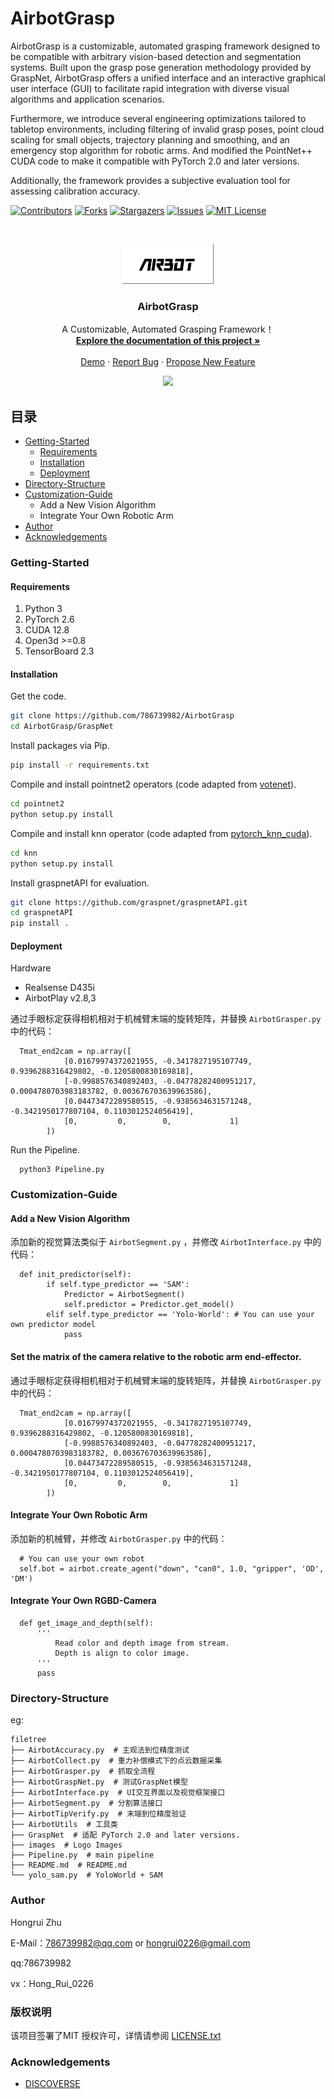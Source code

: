 

# AirbotGrasp

AirbotGrasp is a customizable, automated grasping framework designed to be compatible with arbitrary vision-based detection and segmentation systems. Built upon the grasp pose generation methodology provided by GraspNet, AirbotGrasp offers a unified interface and an interactive graphical user interface (GUI) to facilitate rapid integration with diverse visual algorithms and application scenarios. 

Furthermore, we introduce several engineering optimizations tailored to tabletop environments, including filtering of invalid grasp poses, point cloud scaling for small objects, trajectory planning and smoothing, and an emergency stop algorithm for robotic arms. And modified the PointNet++ CUDA code to make it compatible with PyTorch 2.0 and later versions.

Additionally, the framework provides a subjective evaluation tool for assessing calibration accuracy.

<!-- PROJECT SHIELDS -->

[![Contributors][contributors-shield]][contributors-url]
[![Forks][forks-shield]][forks-url]
[![Stargazers][stars-shield]][stars-url]
[![Issues][issues-shield]][issues-url]
[![MIT License][license-shield]][license-url]

<!-- PROJECT LOGO -->
<br />

<p align="center">
  <a href="https://github.com/786739982/AirbotGrasp/">
    <img src="assets/logo.png" alt="Logo" width="146" height="64">
  </a>

  <h3 align="center">AirbotGrasp</h3>
  <p align="center">
    A Customizable, Automated Grasping Framework！
    <br />
    <a href="https://github.com/786739982/AirbotGrasp"><strong>Explore the documentation of this project »</strong></a>
    <br />
    <br />
    <a href="https://github.com/786739982/AirbotGrasp">Demo</a>
    ·
    <a href="https://github.com/786739982/AirbotGrasp/issues">Report Bug</a>
    ·
    <a href="https://github.com/786739982/AirbotGrasp/issues">Propose New Feature</a>
  </p>

</p>

<p align="center">
<img src="assets/airbotgrasp.gif", width="300"/>
</p>

## 目录

- [Getting-Started](#Getting-Started)
  - [Requirements](#Requirements)
  - [Installation](#Installation)
  - [Deployment](#Deployment)
- [Directory-Structure](#Directory-Structure)
- [Customization-Guide](#Customization-Guide)
  - Add a New Vision Algorithm
  - Integrate Your Own Robotic Arm
- [Author](#Author)
- [Acknowledgements](#Acknowledgements)




### Getting-Started

#### Requirements

1. Python 3
2. PyTorch 2.6
3. CUDA 12.8
4. Open3d >=0.8
5. TensorBoard 2.3

#### **Installation**

Get the code.
```bash
git clone https://github.com/786739982/AirbotGrasp
cd AirbotGrasp/GraspNet
```
Install packages via Pip.
```bash
pip install -r requirements.txt
```
Compile and install pointnet2 operators (code adapted from [votenet](https://github.com/facebookresearch/votenet)).
```bash
cd pointnet2
python setup.py install
```
Compile and install knn operator (code adapted from [pytorch_knn_cuda](https://github.com/chrischoy/pytorch_knn_cuda)).
```bash
cd knn
python setup.py install
```
Install graspnetAPI for evaluation.
```bash
git clone https://github.com/graspnet/graspnetAPI.git
cd graspnetAPI
pip install .
```

#### Deployment

Hardware

* Realsense D435i
* AirbotPlay v2.8,3

通过手眼标定获得相机相对于机械臂末端的旋转矩阵，并替换 ```AirbotGrasper.py``` 中的代码：
```
  Tmat_end2cam = np.array([
            [0.01679974372021955, -0.3417827195107749, 0.9396288316429802, -0.1205800830169818],
            [-0.9988576340892403, -0.04778282400951217, 0.0004780703983183782, 0.003676703639963586],
            [0.04473472289580515, -0.9385634631571248, -0.3421950177807104, 0.1103012524056419], 
            [0,         0,        0,             1]
        ])
```

Run the Pipeline.
```
  python3 Pipeline.py
```




### Customization-Guide

#### Add a New Vision Algorithm
添加新的视觉算法类似于 ```AirbotSegment.py``` ，并修改 ```AirbotInterface.py``` 中的代码：
```
  def init_predictor(self):
        if self.type_predictor == 'SAM':
            Predictor = AirbotSegment()
            self.predictor = Predictor.get_model()
        elif self.type_predictor == 'Yolo-World': # You can use your own predictor model
            pass
```

#### Set the matrix of the camera relative to the robotic arm end-effector.
通过手眼标定获得相机相对于机械臂末端的旋转矩阵，并替换 ```AirbotGrasper.py``` 中的代码：
```
  Tmat_end2cam = np.array([
            [0.01679974372021955, -0.3417827195107749, 0.9396288316429802, -0.1205800830169818],
            [-0.9988576340892403, -0.04778282400951217, 0.0004780703983183782, 0.003676703639963586],
            [0.04473472289580515, -0.9385634631571248, -0.3421950177807104, 0.1103012524056419], 
            [0,         0,        0,             1]
        ])
```

#### Integrate Your Own Robotic Arm
添加新的机械臂，并修改 ```AirbotGrasper.py``` 中的代码：
```
  # You can use your own robot
  self.bot = airbot.create_agent("down", "can0", 1.0, "gripper", 'OD', 'DM') 
```

#### Integrate Your Own RGBD-Camera

```
  def get_image_and_depth(self):
      '''
          Read color and depth image from stream.
          Depth is align to color image.
      '''
      pass
```



### Directory-Structure
eg:

```
filetree 
├── AirbotAccuracy.py  # 主观法到位精度测试
├── AirbotCollect.py  # 重力补偿模式下的点云数据采集
├── AirbotGrasper.py  # 抓取全流程
├── AirbotGraspNet.py  # 测试GraspNet模型
├── AirbotInterface.py  # UI交互界面以及视觉框架接口
├── AirbotSegment.py  # 分割算法接口
├── AirbotTipVerify.py  # 末端到位精度验证
├── AirbotUtils  # 工具类
├── GraspNet  # 适配 PyTorch 2.0 and later versions.
├── images  # Logo Images
├── Pipeline.py  # main pipeline
├── README.md  # README.md
└── yolo_sam.py  # YoloWorld + SAM

```




### Author

Hongrui Zhu 

E-Mail：786739982@qq.com or hongrui0226@gmail.com

qq:786739982

vx：Hong_Rui_0226



  
### 版权说明

该项目签署了MIT 授权许可，详情请参阅 [LICENSE.txt](https://github.com/786739982/AirbotGrasp/blob/master/LICENSE.txt)





### Acknowledgements

- [DISCOVERSE](https://airbots.online/)




<!-- links -->
[contributors-shield]: https://img.shields.io/github/contributors/786739982/AirbotGrasp.svg?style=flat-square
[contributors-url]: https://github.com/786739982/AirbotGrasp/graphs/contributors
[forks-shield]: https://img.shields.io/github/forks/786739982/AirbotGrasp.svg?style=flat-square
[forks-url]: https://github.com/786739982/AirbotGrasp/network/members
[stars-shield]: https://img.shields.io/github/stars/786739982/AirbotGrasp.svg?style=flat-square
[stars-url]: https://github.com/786739982/AirbotGrasp/stargazers
[issues-shield]: https://img.shields.io/github/issues/786739982/AirbotGrasp.svg?style=flat-square
[issues-url]: https://img.shields.io/github/issues/786739982/AirbotGrasp.svg
[license-shield]: https://img.shields.io/github/license/786739982/AirbotGrasp.svg?style=flat-square
[license-url]: https://github.com/786739982/AirbotGrasp/blob/master/LICENSE.txt
[linkedin-shield]: https://img.shields.io/badge/-LinkedIn-black.svg?style=flat-square&logo=linkedin&colorB=555





